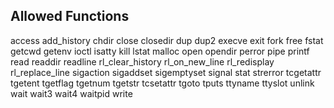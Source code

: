 ## Allowed Functions

access
add_history
chdir
close
closedir
dup
dup2
execve
exit
fork
free
fstat
getcwd
getenv
ioctl
isatty
kill
lstat
malloc
open
opendir
perror
pipe
printf
read
readdir
readline
rl_clear_history
rl_on_new_line
rl_redisplay
rl_replace_line
sigaction
sigaddset
sigemptyset
signal
stat
strerror
tcgetattr
tgetent
tgetflag
tgetnum
tgetstr
tcsetattr
tgoto
tputs
ttyname
ttyslot
unlink
wait
wait3
wait4
waitpid
write
